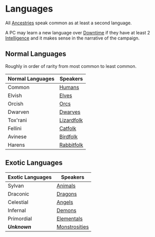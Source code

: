# Languages

All [Ancestries](../../Ancestry.md) speak common as at least a second language.

A PC may learn a new language over [Downtime](../../../../Game%20Procedures/Exploration/Downtime.md) if they have at least 2 [Intelligence](../../../The%20Ability%20Scores/Intelligence.md) and it makes sense in the narrative of the campaign.

## Normal Languages

Roughly in order of rarity from most common to least common.

| Normal Languages | Speakers                               |
| ---------------- | -------------------------------------- |
| Common           | [Humans](../Humans.md)                 |
| Elvish           | [Elves](../Elves.md)                   |
| Orcish           | [Orcs](../Elves.md#Deep%20Elf%20(Orc)) |
| Dwarven          | [Dwarves](../Dwarves.md)               |
| Tox'rani         | [Lizardfolk](../Lizardfolk.md)         |
| Fellini          | [Catfolk](../Catfolk.md)               |
| Avinese          | [Birdfolk](../Birdfolk.md)             |
| Harens           | [Rabbitfolk](../Rabbitfolk.md)         |

## Exotic Languages

| Exotic Languages | Speakers                                                                                     |
| ---------------- | -------------------------------------------------------------------------------------------- |
| Sylvan           | [Animals](../../../../Resources%20for%20GMs/Creature%20Types/Animal.md)            |
| Draconic         | [Dragons](../../../../Resources%20for%20GMs/Creature%20Types/Dragon.md)            |
| Celestial        | [Angels](../../../../Resources%20for%20GMs/Creature%20Types/Angel.md)              |
| Infernal         | [Demons](../../../../Resources%20for%20GMs/Creature%20Types/Demon.md)              |
| Primordial       | [Elementals](../../../../Resources%20for%20GMs/Creature%20Types/Elemental.md)      |
| ***Unknown***    | [Monstrosities](../../../../Resources%20for%20GMs/Creature%20Types/Monstrosity.md) |
